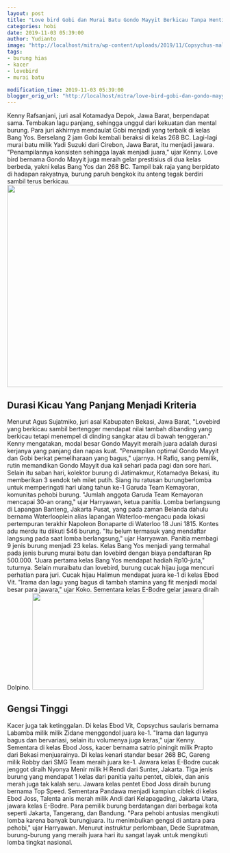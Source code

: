 ```yaml
---
layout: post
title: "Love bird Gobi dan Murai Batu Gondo Mayyit Berkicau Tanpa Henti Rajai Dua Kelas"
categories: hobi
date: 2019-11-03 05:39:00
author: Yudianto
image: "http://localhost/mitra/wp-content/uploads/2019/11/Copsychus-malabaricus.jpg"
tags:
- burung hias
- kacer
- lovebird
- murai batu

modification_time: 2019-11-03 05:39:00
blogger_orig_url: "http://localhost/mitra/love-bird-gobi-dan-gondo-mayyit.html"
---
```


Kenny Rafsanjani, juri asal Kotamadya Depok, Jawa Barat, berpendapat sama. Tembakan lagu panjang, sehingga unggul dari kekuatan dan mental burung. Para juri akhirnya mendaulat Gobi menjadi yang terbaik di kelas Bang Yos.
Berselang 2 jam Gobi kembali beraksi di kelas 268 BC. Lagi-lagi murai batu milik Yadi Suzuki dari Cirebon, Jawa Barat, itu menjadi jawara. "Penampilannya konsisten sehingga layak menjadi juara," ujar Kenny. Love bird bernama Gondo Mayyit juga meraih gelar prestisius di dua kelas berbeda, yakni kelas Bang Yos dan 268 BC. Tampil bak raja yang berpidato di hadapan rakyatnya, burung paruh bengkok itu anteng tegak berdiri sambil terus berkicau.
<a href="http://127.0.0.1/mitra/wp-content/uploads/2019/11/kontes_640x471.jpg"><img class="aligncenter wp-image-16211 size-full" src="http://127.0.0.1/mitra/wp-content/uploads/2019/11/kontes_640x471.jpg" alt="" width="640" height="471" /></a>
<h2>Durasi Kicau Yang Panjang Menjadi Kriteria</h2>
Menurut Agus Sujatmiko, juri asal Kabupaten Bekasi, Jawa Barat, "Lovebird yang berkicau sambil bertengger mendapat nilai tambah dibanding yang berkicau tetapi menempel di dinding sangkar atau di bawah tenggeran."
Kenny mengatakan, modal besar Gondo Mayyit meraih juara adalah durasi kerjanya yang panjang dan napas kuat. "Penampilan optimal Gondo Mayyit dan Gobi berkat pemeliharaan yang bagus," ujarnya. H Rafiq, sang pemilik, rutin memandikan Gondo Mayyit dua kali sehari pada pagi dan sore hari.
Selain itu saban hari, kolektor burung di Jatimakmur, Kotamadya Bekasi, itu memberikan 3 sendok teh milet putih. Siang itu ratusan burungberlomba untuk memperingati hari ulang tahun ke-1 Garuda Team Kemayoran, komunitas pehobi burung.
"Jumlah anggota Garuda Team Kemayoran mencapai 30-an orang," ujar Harryawan, ketua panitia. Lomba berlangsung di Lapangan Banteng, Jakarta Pusat, yang pada zaman Belanda dahulu bernama Waterlooplein alias lapangan Waterloo-mengacu pada lokasi pertempuran terakhir Napoleon Bonaparte di Waterloo 18 Juni 1815.
Kontes adu merdu itu diikuti 546 burung. "Itu belum termasuk yang mendaftar langsung pada saat lomba berlangsung," ujar Harryawan. Panitia membagi 9 jenis burung menjadi 23 kelas. Kelas Bang Yos menjadi yang termahal pada jenis burung murai batu dan lovebird dengan biaya pendaftaran Rp 500.000. "Juara pertama kelas Bang Yos mendapat hadiah Rp10-juta," tuturnya. Selain muraibatu dan lovebird, burung cucak hijau juga mencuri perhatian para juri.
Cucak hijau Halimun mendapat juara ke-1 di kelas Ebod Vit. "Irama dan lagu yang bagus di tambah stamina yang fit menjadi modal besar para jawara," ujar Koko. Sementara kelas E-Bodre gelar jawara diraih Dolpino.
<img class="size-medium wp-image-16212 aligncenter" src="http://127.0.0.1/mitra/wp-content/uploads/2019/11/murai-400x225.jpg" alt="" width="400" height="225" />
<h2>Gengsi Tinggi</h2>
Kacer juga tak ketinggalan. Di kelas Ebod Vit, Copsychus saularis bernama Labamba milik milik Zidane menggondol juara ke-1. "Irama dan lagunya bagus dan bervariasi, selain itu volumenya juga keras," ujar Kenny. Sementara di kelas Ebod Joss, kacer bernama satrio piningit milik Prapto dari Bekasi menjuarainya.
Di kelas kenari standar besar 268 BC, Gareng milik Robby dari SMG Team meraih juara ke-1. Jawara kelas E-Bodre cucak jenggot diraih Nyonya Menir milik H Rendi dari Sunter, Jakarta. Tiga jenis burung yang mendapat 1 kelas dari panitia yaitu pentet, ciblek, dan anis merah juga tak kalah seru. Jawara kelas pentet Ebod Joss diraih burung bernama Top Speed.
Sementara Pandawa menjadi kampiun ciblek di kelas Ebod Joss, Talenta anis merah milik Andi dari Kelapagading, Jakarta Utara, jawara kelas E-Bodre. Para pemilik burung berdatangan dari berbagai kota seperti Jakarta, Tangerang, dan Bandung. "Para pehobi antusias mengikuti lomba karena banyak burungjuara. Itu menimbulkan gengsi di antara para pehobi," ujar Harryawan.
Menurut instruktur perlombaan, Dede Supratman, burung-burung yang meraih juara hari itu sangat layak untuk mengikuti lomba tingkat nasional.
